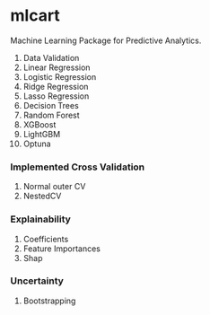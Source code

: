 # mlcart

Machine Learning Package for Predictive Analytics.

1. Data Validation
2. Linear Regression
3. Logistic Regression
4. Ridge Regression
5. Lasso Regression
6. Decision Trees
7. Random Forest
8. XGBoost
9. LightGBM
10. Optuna


### Implemented Cross Validation
1. Normal outer CV
2. NestedCV


### Explainability
1. Coefficients
2. Feature Importances
3. Shap

### Uncertainty
1. Bootstrapping

